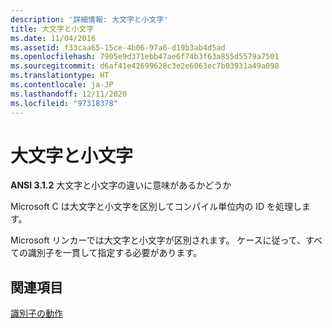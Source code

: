 ```yaml
---
description: '詳細情報: 大文字と小文字'
title: 大文字と小文字
ms.date: 11/04/2016
ms.assetid: f33caa65-15ce-4b06-97a6-d19b3ab4d5ad
ms.openlocfilehash: 7905e9d371ebb47ae6f74b3f63a855d5579a7501
ms.sourcegitcommit: d6af41e42699628c3e2e6063ec7b03931a49a098
ms.translationtype: HT
ms.contentlocale: ja-JP
ms.lasthandoff: 12/11/2020
ms.locfileid: "97318378"
---
```

# <a name="uppercase-and-lowercase"></a>大文字と小文字

**ANSI 3.1.2** 大文字と小文字の違いに意味があるかどうか

Microsoft C は大文字と小文字を区別してコンパイル単位内の ID を処理します。

Microsoft リンカーでは大文字と小文字が区別されます。 ケースに従って、すべての識別子を一貫して指定する必要があります。

## <a name="see-also"></a>関連項目

[識別子の動作](../c-language/behavior-of-identifiers.md)
